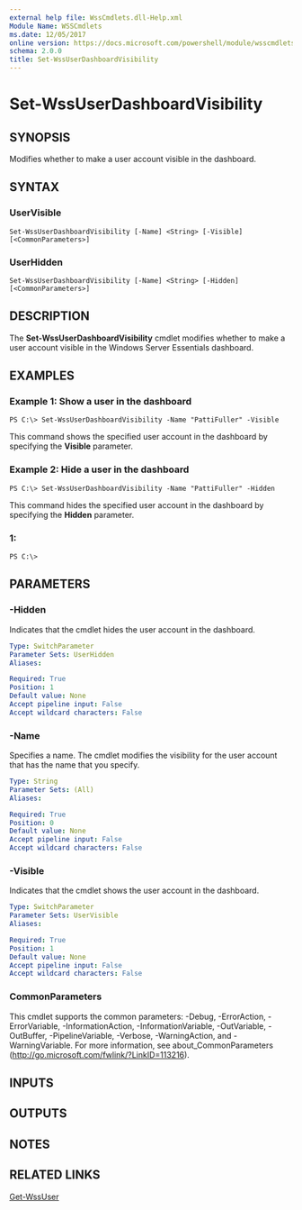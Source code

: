 ```yaml
---
external help file: WssCmdlets.dll-Help.xml
Module Name: WSSCmdlets
ms.date: 12/05/2017
online version: https://docs.microsoft.com/powershell/module/wsscmdlets/set-wssuserdashboardvisibility?view=windowsserver2012r2-ps&wt.mc_id=ps-gethelp
schema: 2.0.0
title: Set-WssUserDashboardVisibility
---
```


# Set-WssUserDashboardVisibility

## SYNOPSIS
Modifies whether to make a user account visible in the dashboard.

## SYNTAX

### UserVisible
```
Set-WssUserDashboardVisibility [-Name] <String> [-Visible] [<CommonParameters>]
```

### UserHidden
```
Set-WssUserDashboardVisibility [-Name] <String> [-Hidden] [<CommonParameters>]
```

## DESCRIPTION
The **Set-WssUserDashboardVisibility** cmdlet modifies whether to make a user account visible in the Windows Server Essentials dashboard.

## EXAMPLES

### Example 1: Show a user in the dashboard
```
PS C:\> Set-WssUserDashboardVisibility -Name "PattiFuller" -Visible
```

This command shows the specified user account in the dashboard by specifying the **Visible** parameter.

### Example 2: Hide a user in the dashboard
```
PS C:\> Set-WssUserDashboardVisibility -Name "PattiFuller" -Hidden
```

This command hides the specified user account in the dashboard by specifying the **Hidden** parameter.

### 1:
```
PS C:\>
```

## PARAMETERS

### -Hidden
Indicates that the cmdlet hides the user account in the dashboard.

```yaml
Type: SwitchParameter
Parameter Sets: UserHidden
Aliases: 

Required: True
Position: 1
Default value: None
Accept pipeline input: False
Accept wildcard characters: False
```

### -Name
Specifies a name.
The cmdlet modifies the visibility for the user account that has the name that you specify.

```yaml
Type: String
Parameter Sets: (All)
Aliases: 

Required: True
Position: 0
Default value: None
Accept pipeline input: False
Accept wildcard characters: False
```

### -Visible
Indicates that the cmdlet shows the user account in the dashboard.

```yaml
Type: SwitchParameter
Parameter Sets: UserVisible
Aliases: 

Required: True
Position: 1
Default value: None
Accept pipeline input: False
Accept wildcard characters: False
```

### CommonParameters
This cmdlet supports the common parameters: -Debug, -ErrorAction, -ErrorVariable, -InformationAction, -InformationVariable, -OutVariable, -OutBuffer, -PipelineVariable, -Verbose, -WarningAction, and -WarningVariable. For more information, see about_CommonParameters (http://go.microsoft.com/fwlink/?LinkID=113216).

## INPUTS

## OUTPUTS

## NOTES

## RELATED LINKS

[Get-WssUser](./Get-WssUser.md)


